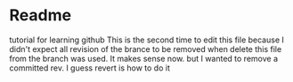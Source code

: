 # Readme
tutorial for learning github
This is the second time to edit this file because I didn't expect all revision of the brance to be removed when delete this file from the branch was used. It makes sense now. but I wanted to remove a committed rev. I guess revert is how to do it

